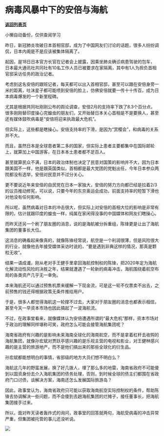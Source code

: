 # 病毒风暴中下的安倍与海航

[**返回列表页**](/gzh/政事堂2019)

小懒自动备份，仅供查阅学习

昨日，新冠肺炎攻破日本首相官邸，成为了中国网友们讨论的话题，很多人纷纷调侃，日本内阁是不是应该被集体隔离了。  

  

起因，是18日日本官方长官在记者会上披露，因乘坐肺炎确诊病患驾驶的包车，日本最大通讯社共同社有10名工作人员已被要求在家隔离，其中有1人为担负首相官邸采访任务的政治记者。

  

考虑到这名安倍的跟班记者，每天都可以出入首相官邸，甚至可以跟在安倍身旁一米的距离，吐沫星子都可能喷到安倍的脸上，仿佛安倍就要一传十十传百，成为日本病毒爆发的一个新里程碑。

  

尤其是根据共同社刚刚公布的舆论调查，安倍2月的支持率下跌了8.3个百分点，很多刚刚替印度操心完蝗虫的朋友们，又开始替日本关心首相是不是要换人，甚至还有媒体鼓吹病毒是“安倍将迎来执政最大危机”。

  

但实际上，这些都是瞎操心。安倍支持率的下滑，是因为“赏樱会”，和病毒的关系并不大。

  

而且，虽然日本是全球患者第二多的国家，但实际上患者主要都集中在国际邮轮上，就算加上中国游客，在日本本土患者都不足百人。

  

甚至就算民众不满，日本的政治体制也决定了民意对国策的影响并不大，因为日本跟美国不一样，他是跟英国类似，首相都是最大党团的党魁出任，今年日本参众两院都没有选举，安倍对民意并不过分关心。

  

更不要说近年来安倍的自民党在日本一家独大，安倍的努力方向都已经是拉着2/3的议员推动修宪，可以说，只要今年的东京奥运会成功，前面支持率的短暂下滑也对他没有任何影响。

  

所以呢，虽然病毒对日本的冲击很大，但实际上对安倍的首相大位的影响是非常有限的，估计就跟印度的蝗虫一样，纯属在家闲得没事的中国媒体和网友们瞎操心。

  

而昨天还另一个刷了朋友圈的消息，说的是海航被分拆重组，陈锋更是让出了海航集团的董事长大位。

  

这消息的确看起来像真的，就像陈锋经常说，航空是一个利润很薄，但是风险很大的行业，就像他去年接受媒体采访时说的，“要是遇到非典这样的情况，那真是颗粒无收”。

  

结果一语成谶，刚从老对手王健手里拿回海航控制权的陈锋，把2020年定为海航化解流动性风险的决胜之年，结果就遭遇了一轮新的病毒冲击，海航围绕着航空布局的各类资产几乎无一幸免。

  

本来海航还可以通过预售机票来缓解一下现金流，可是这一轮不仅票卖不出去，之前预售的钱还得根据政策无条件推给用户。

  

于是，很多人都觉得海航这一轮撑不过去，大家对于朋友圈的消息也都表示相信，甚至今天一早资本市场也因此搞起了一波海航流。  

  

不过，在政事堂看来，就像媒体认为安倍遭遇所谓的“最大危机”那样，资本市场对于政治的理解同样堪称可笑，政府怎么可能会接管海航集团呢？  

  

海南省政府有兴趣的是影响未来海南全球化的海南航空，而不是拿着杠杆去收购的海航集团，就像孙宏斌对贾跃亭感兴趣的是乐视主营的电视和影业，对王健林感兴趣的是主营的旅游地产，而不是他们搞出来的那些全球化的衍生品。

  

孙宏斌都能想明白的事情，省部级的地方大员们想不明白么？

  

海航这几年的野蛮发展，换了好几拨人，埋了那么多的地雷，海南省政府不可能傻到以国资身份去介入海航集团的债务处理，否则，到时候全球的债主们都围在省政府门口讨债，谈解决方案，海南还怎么发展国际旅游岛？  

  

因此，政事堂认为，海南省政府只可能以获取海南航空实际控制权的条件，帮助陈锋去协调解决一些问题，而不会傻到去趟海航集团的烂摊子，接任董事长，把海航集团接手过来。  

  

所以，面对昨天读者轰炸式的询问，政事堂的回答就两句，海航受病毒的冲击异常严重，但集团被托管的事儿还没听说。

  

![](https://mmbiz.qpic.cn/mmbiz_jpg/rxhS23yu8cPp0iaKAfe0ZsWfgGcY72o9Nror8TicrtnlDsqzY7y4Kum4fM3X0FMEGlbvm9HvZUiaETSnLt4DHNLbQ/640?wx_fmt=jpeg)

